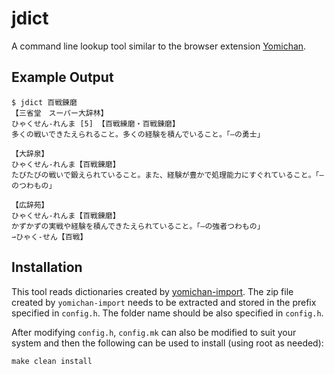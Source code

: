 # jdict
A command line lookup tool similar to the browser extension
[Yomichan][].

## Example Output
	$ jdict 百戦錬磨
	【三省堂　スーパー大辞林】
	ひゃくせん-れんま [5] 【百戦練磨・百戦錬磨】
	多くの戦いできたえられること。多くの経験を積んでいること。「―の勇士」

	【大辞泉】
	ひゃくせん‐れんま【百戦錬磨】
	たびたびの戦いで鍛えられていること。また、経験が豊かで処理能力にすぐれていること。「―のつわもの」

	【広辞苑】
	ひゃくせん‐れんま【百戦錬磨】
	かずかずの実戦や経験を積んできたえられていること。「―の強者つわもの」
	⇀ひゃく‐せん【百戦】

## Installation

This tool reads dictionaries created by [yomichan-import][]. The
zip file created by `yomichan-import` needs to be extracted and
stored in the prefix specified in `config.h`. The folder name should
be also specified in `config.h`.

After modifying `config.h`, `config.mk` can also be modified to suit
your system and then the following can be used to install (using root
as needed):

	make clean install

[Yomichan]: https://github.com/FooSoft/yomichan
[yomichan-import]: https://github.com/FooSoft/yomichan-import/
